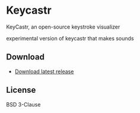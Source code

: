 # Keycastr

KeyCastr, an open-source keystroke visualizer

experimental version of keycastr that makes sounds

## Download
 
 - [Download latest release](https://github.com/keycastr/keycastr/releases)

## License

BSD 3-Clause
